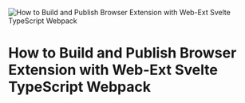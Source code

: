 ![How to Build and Publish Browser Extension with Web-Ext Svelte TypeScript Webpack](https://browser-extension.rtfm.page/_media/mindmap_topics.svg)

# How to Build and Publish Browser Extension with Web-Ext Svelte TypeScript Webpack
